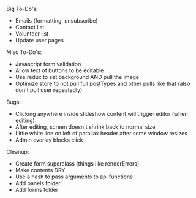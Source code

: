Big To-Do's:
- Emails (formatting, unsubscribe)
- Contact list
- Volunteer list
- Update user pages

Misc To-Do's:
- Javascript form validation
- Allow text of buttons to be editable
- Use redux to set background AND pull the image
- Optimize store to not pull full postTypes and other pulls like that (also don't pull user repeatedly)

Bugs:
- Clicking anywhere inside slideshow content will trigger editor (when editing)
- After editing, screen doesn't shrink back to normal size
- Little white line on left of parallax header after some window resizes
- Admin overlay blocks click

Cleanup:
- Create form superclass (things like renderErrors)
- Make contents DRY
- Use a hash to pass arguments to api functions
- Add panels folder
- Add forms folder
